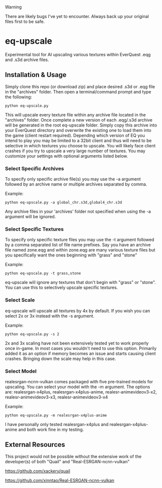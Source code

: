> [!WARNING]
> There are likely bugs I've yet to encounter. Always back up your original files first to be safe.
# eq-upscale
Experimental tool for AI upscaling various textures within EverQuest .eqg and .s3d archive files.
## Installation & Usage
Simply clone this repo (or download zip) and place desired .s3d or .eqg file in the "archives" folder. Then open a terminal/command prompt and type the following:
```
python eq-upscale.py
```
This will upscale every texture file within any archive file located in the "archives" folder. Once complete a new version of each .eqg/.s3d archive will be generated in the root eq-upscale folder. Simply copy this archive into your EverQuest directory and overwrite the existing one to load them into the game (client restart required). Depending which version of EQ you intend to play you may be limited to a 32bit client and thus will need to be selective in which textures you choose to upscale. You will likely face client crashes if you try to upscale a very large number of textures. You may customize your settings with optional arguments listed below.

### Select Specific Archives
To specify only specific archive file(s) you may use the -a argument followed by an archive name or multiple archives separated by comma.

Example:
```
python eq-upscale.py -a global_chr.s3d,global4_chr.s3d
```
Any archive files in your 'archives' folder not specified when using the -a argument will be ignored.

### Select Specific Textures
To specify only specific texture files you may use the -t argument followed by a comma separated list of file name prefixes. Say you have an archive file named zone.eqg and within zone.eqg are many various texture files but you specifically want the ones beginning with "grass" and "stone"

Example:
```
python eq-upscale.py -t grass,stone
```
eq-upscale will ignore any textures that don't begin with "grass" or "stone". You can use this to selectively upscale specific textures.

### Select Scale
eq-upscale will upscale all textures by 4x by default. If you wish you can select 2x or 3x instead with the -s argument.

Example:
```
python eq-upscale.py -s 2
```
2x and 3x scaling have not been extensively tested yet to work properly once in-game. In most cases you wouldn't need to use this option. Primarily added it as an option if memory becomes an issue and starts causing client crashes. Bringing down the scale may help in this case.

### Select Model
realesrgan-ncnn-vulkan comes packaged with five pre-trained models for upscaling. You can select your model with the -m argument. The options are: realesrgan-x4plus, realesrgan-x4plus-anime, realesr-animevideov3-x2, realesr-animevideov3-x3, realesr-animevideov3-x4

Example:
```
python eq-upscale.py -m realesrgan-x4plus-anime
```
I have personally only tested realesrgan-x4plus and realesrgan-x4plus-anime and both work fine in my testing.

## External Resources
This project would not be possible without the extensive work of the developer(s) of both "Quail" and "Real-ESRGAN-ncnn-vulkan"

https://github.com/xackery/quail

https://github.com/xinntao/Real-ESRGAN-ncnn-vulkan
